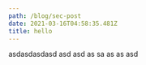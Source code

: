 ```yaml
---
path: /blog/sec-post
date: 2021-03-16T04:58:35.481Z
title: hello
---
```

asdasdasdasd asd asd as sa as as asd